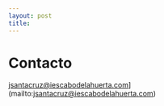 ```yaml
---
layout: post
title: 
---
```


# Contacto

jsantacruz@iescabodelahuerta.com](mailto:jsantacruz@iescabodelahuerta.com)


